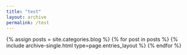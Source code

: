 ```yaml
---
title: "test"
layout: archive
permalink: /test
---
```


{% assign posts = site.categories.blog %}
{% for post in posts %} {% include archive-single.html type=page.entries_layout %} {% endfor %}
